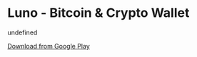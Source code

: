 
# Luno - Bitcoin & Crypto Wallet

undefined

[Download from Google Play](https://play.google.com/store/apps/details?id=co.bitx.android.wallet)
    